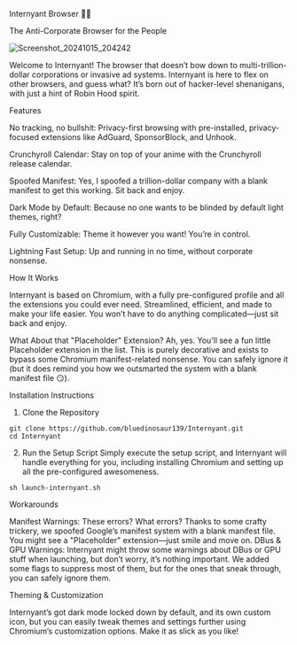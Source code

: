 

Internyant Browser 🐱‍💻

The Anti-Corporate Browser for the People

![Screenshot_20241015_204242](https://github.com/user-attachments/assets/13df54ee-e4dc-460c-8765-21c27fc5c955)


Welcome to Internyant! The browser that doesn’t bow down to multi-trillion-dollar corporations or invasive ad systems. Internyant is here to flex on other browsers, and guess what? It’s born out of hacker-level shenanigans, with just a hint of Robin Hood spirit.

Features

No tracking, no bullshit: Privacy-first browsing with pre-installed, privacy-focused extensions like AdGuard, SponsorBlock, and Unhook.

Crunchyroll Calendar: Stay on top of your anime with the Crunchyroll release calendar.

Spoofed Manifest: Yes, I spoofed a trillion-dollar company with a blank manifest to get this working. Sit back and enjoy.

Dark Mode by Default: Because no one wants to be blinded by default light themes, right?

Fully Customizable: Theme it however you want! You’re in control.

Lightning Fast Setup: Up and running in no time, without corporate nonsense.

How It Works

Internyant is based on Chromium, with a fully pre-configured profile and all the extensions you could ever need. Streamlined, efficient, and made to make your life easier. You won’t have to do anything complicated—just sit back and enjoy.


What About that "Placeholder" Extension?
Ah, yes. You’ll see a fun little Placeholder extension in the list. This is purely decorative and exists to bypass some Chromium manifest-related nonsense. You can safely ignore it (but it does remind you how we outsmarted the system with a blank manifest file 😏).


Installation Instructions
1. Clone the Repository
```
git clone https://github.com/bluedinosaur139/Internyant.git
cd Internyant
```

2. Run the Setup Script
Simply execute the setup script, and Internyant will handle everything for you, including installing Chromium and setting up all the pre-configured awesomeness.

```
sh launch-internyant.sh
```


Workarounds

Manifest Warnings: These errors? What errors? Thanks to some crafty trickery, we spoofed Google’s manifest system with a blank manifest file. You might see a "Placeholder" extension—just smile and move on.
DBus & GPU Warnings: Internyant might throw some warnings about DBus or GPU stuff when launching, but don’t worry, it’s nothing important. We added some flags to suppress most of them, but for the ones that sneak through, you can safely ignore them.


Theming & Customization

Internyant’s got dark mode locked down by default, and its own custom icon, but you can easily tweak themes and settings further using Chromium’s customization options. Make it as slick as you like!
